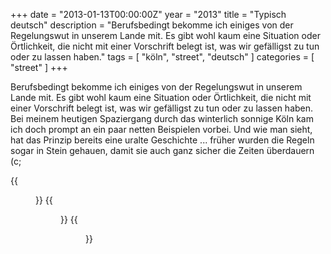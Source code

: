 +++
date = "2013-01-13T00:00:00Z"
year = "2013"
title = "Typisch deutsch"
description = "Berufsbedingt bekomme ich einiges von der Regelungswut in unserem Lande mit. Es gibt wohl kaum eine Situation oder Örtlichkeit, die nicht mit einer Vorschrift belegt ist, was wir gefälligst zu tun oder zu lassen haben."
tags = [ "köln", "street", "deutsch" ]
categories = [ "street" ]
+++

Berufsbedingt bekomme ich einiges von der Regelungswut in unserem Lande mit. Es gibt wohl kaum eine Situation oder Örtlichkeit, die nicht mit einer Vorschrift belegt ist, was wir gefälligst zu tun oder zu lassen haben. Bei meinem heutigen Spaziergang durch das winterlich sonnige Köln kam ich doch prompt an ein paar netten Beispielen vorbei. Und wie man sieht, hat das Prinzip bereits eine uralte Geschichte ... früher wurden die Regeln sogar in Stein gehauen, damit sie auch ganz sicher die Zeiten überdauern (c;

{{<figure src="/images/2013/20130113-1420-039.jpg" title="NICHT BALLSPIELEN">}}
{{<figure src="/images/2013/20130113-1411-030.jpg" title="Style Zone">}}
{{<figure src="/images/2013/20130113-1437-043.jpg" title="Im Schilderwald">}}
